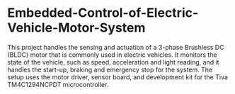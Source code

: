 # Embedded-Control-of-Electric-Vehicle-Motor-System

This project handles the sensing and actuation of a 3-phase Brushless DC (BLDC) motor that is commonly used in electric vehicles.
It monitors the state of the vehicle, such as speed, acceleration and light reading, and it handles the start-up, braking and emergency stop for the system.
The setup uses the motor driver, sensor board, and development kit for the Tiva TM4C1294NCPDT microcontroller.
